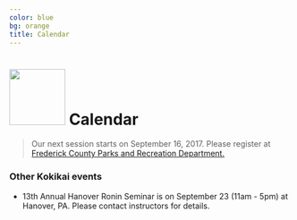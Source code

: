 ```yaml
---
color: blue
bg: orange
title: Calendar
---
```


# <img src="img/84.jpg" style="width:100px;"> Calendar

<blockquote class="announce">
Our next session starts on September 16, 2017. 
Please register at <a href="https://apm.activecommunities.com/frederickcntyparksandrec/Activity_Search?detailskeyword=aikido&IsAdvanced=True&ddlSortBy=Activity+name&DaysOfWeek=0000000&SearchFor=2&SearchLevelID=2&maxAge=100&NumberOfItemsPerPage=50&IsSearch=true" target="_blank">Frederick
County Parks and Recreation Department.</a>
</blockquote>

<p class="bottom"></p>

### Other Kokikai events

-   13th Annual Hanover Ronin Seminar is on September 23 (11am - 5pm) at
    Hanover, PA. Please contact instructors for details.

 
